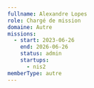 ```yaml
---
fullname: Alexandre Lopes
role: Chargé de mission
domaine: Autre
missions:
  - start: 2023-06-26
    end: 2026-06-26
    status: admin
    startups:
      - nis2
memberType: autre
---
```

